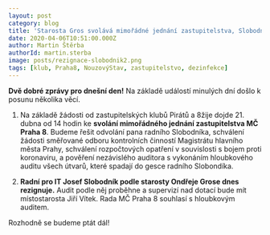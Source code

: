 ```yaml
---
layout: post
category: blog
title: 'Starosta Gros svolává mimořádné jednání zastupitelstva, Slobodník rezignuje'
date: 2020-04-06T10:51:00.000Z
author: Martin Štěrba
authorId: martin.sterba
image: posts/rezignace-slobodnik2.png
tags: [klub, Praha8, NouzovýStav, zastupitelstvo, dezinfekce]
---
```


**Dvě dobré zprávy pro dnešní den!** Na základě událostí minulých dní došlo k posunu několika věcí. 

1) Na základě žádosti od zastupitelských klubů Pirátů a 8žije dojde 21. dubna od 14 hodin ke **svolání mimořádného jednání zastupitelstva MČ Praha 8**. Budeme řešit odvolání pana radního Slobodníka, schválení žádosti směřované odboru kontrolních činností Magistrátu hlavního města Prahy, schválení rozpočtových opatření v souvislosti s bojem proti koronaviru, a pověření nezávislého auditora s vykonáním hloubkového auditu všech útvarů, které spadají do gesce radního Slobondíka.

2) **Radní pro IT Josef Slobodník podle starosty Ondřeje Grose dnes rezignuje.** Audit podle něj proběhne a supervizí nad dotací bude mít místostarosta Jiří Vítek. Rada MČ Praha 8 souhlasí s hloubkovým auditem.

Rozhodně se budeme ptát dál!
